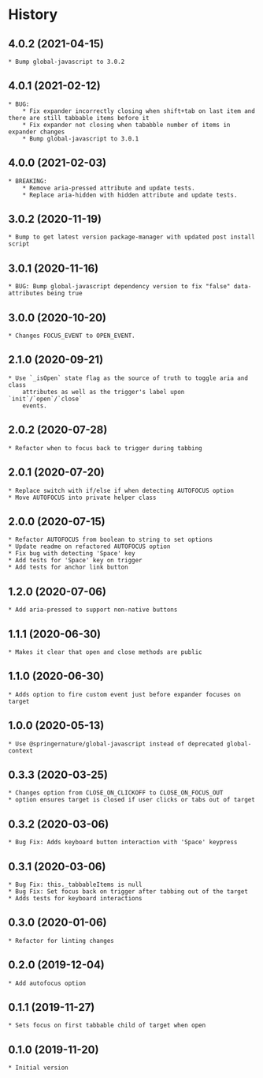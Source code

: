 # History

## 4.0.2 (2021-04-15)
    * Bump global-javascript to 3.0.2

## 4.0.1 (2021-02-12)
    * BUG: 
        * Fix expander incorrectly closing when shift+tab on last item and there are still tabbable items before it
        * Fix expander not closing when tababble number of items in expander changes
        * Bump global-javascript to 3.0.1

## 4.0.0 (2021-02-03)
    * BREAKING: 
        * Remove aria-pressed attribute and update tests.
        * Replace aria-hidden with hidden attribute and update tests.

## 3.0.2 (2020-11-19)
    * Bump to get latest version package-manager with updated post install script

## 3.0.1 (2020-11-16)
    * BUG: Bump global-javascript dependency version to fix "false" data-attributes being true

## 3.0.0 (2020-10-20)
    * Changes FOCUS_EVENT to OPEN_EVENT.

## 2.1.0 (2020-09-21)
    * Use `_isOpen` state flag as the source of truth to toggle aria and class
        attributes as well as the trigger's label upon `init`/`open`/`close`
        events.

## 2.0.2 (2020-07-28)
    * Refactor when to focus back to trigger during tabbing 

## 2.0.1 (2020-07-20)
    * Replace switch with if/else if when detecting AUTOFOCUS option
    * Move AUTOFOCUS into private helper class

## 2.0.0 (2020-07-15)
    * Refactor AUTOFOCUS from boolean to string to set options
    * Update readme on refactored AUTOFOCUS option
    * Fix bug with detecting 'Space' key
    * Add tests for 'Space' key on trigger
    * Add tests for anchor link button

## 1.2.0 (2020-07-06)
    * Add aria-pressed to support non-native buttons
    
## 1.1.1 (2020-06-30)
    * Makes it clear that open and close methods are public

## 1.1.0 (2020-06-30)
    * Adds option to fire custom event just before expander focuses on target

## 1.0.0 (2020-05-13)
    * Use @springernature/global-javascript instead of deprecated global-context

## 0.3.3 (2020-03-25)
    * Changes option from CLOSE_ON_CLICKOFF to CLOSE_ON_FOCUS_OUT
    * option ensures target is closed if user clicks or tabs out of target

## 0.3.2 (2020-03-06)
    * Bug Fix: Adds keyboard button interaction with 'Space' keypress

## 0.3.1 (2020-03-06)
    * Bug Fix: this._tabbableItems is null
    * Bug Fix: Set focus back on trigger after tabbing out of the target
    * Adds tests for keyboard interactions

## 0.3.0 (2020-01-06)
    * Refactor for linting changes

## 0.2.0 (2019-12-04)
    * Add autofocus option

## 0.1.1 (2019-11-27)
    * Sets focus on first tabbable child of target when open

## 0.1.0 (2019-11-20)
    * Initial version
